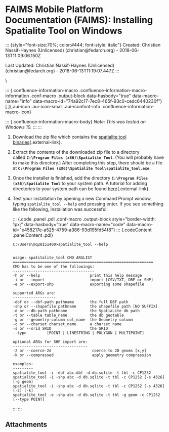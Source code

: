 FAIMS Mobile Platform Documentation (FAIMS): Installing Spatialite Tool on Windows
==================================================================================

::: {style="font-size:70%; color:#444; font-style: italic"}
Created: Christian Nassif-Haynes (Unlicensed) (christian\@fedarch.org) -
2018-06-13T11:09:06.150Z

Last Updated: Christian Nassif-Haynes (Unlicensed)
(christian\@fedarch.org) - 2018-06-13T11:19:07.447Z
:::

<div>

\

::: {.confluence-information-macro .confluence-information-macro-information .conf-macro .output-block data-hasbody="true" data-macro-name="info" data-macro-id="74a92c17-7ec8-465f-93c0-cedc6440230f"}
[ ]{.aui-icon .aui-icon-small .aui-iconfont-info
.confluence-information-macro-icon}

::: {.confluence-information-macro-body}
*Note: This was tested on Windows 10.*
:::
:::

1.  Download the zip file which contains the [spatialite tool
    binaries](http://www.gaia-gis.it/gaia-sins/windows-bin-x86/spatialite_tool-4.3.0a-win-x86.7z){.external-link}.
2.  Extract the contents of the downloaded zip file to a directory
    called **`C:\Program Files (x86)\Spatialite Tool`**. (You will
    probably have to make this directory.) After completing this step,
    there should be a file at
    **`C:\Program Files (x86)\Spatialite Tool\spatialite_tool.exe`**.
3.  Once the installer is finished, add the directory
    **`C:\Program Files (x86)\Spatialite Tool`** to your system path. A
    tutorial for adding directories to your system path can be found
    [here](https://www.howtogeek.com/118594/how-to-edit-your-system-path-for-easy-command-line-access/){.external-link}.
4.  Test your installation by opening a new Command Prompt window,
    typing `spatialite_tool --help` and pressing enter. If you see
    something like the following, installation was successful:

    ::: {.code .panel .pdl .conf-macro .output-block style="border-width: 1px;" data-hasbody="true" data-macro-name="code" data-macro-id="e458217e-a525-4759-a386-93d195fd54f8"}
    ::: {.codeContent .panelContent .pdl}
    ``` {.syntaxhighlighter-pre data-syntaxhighlighter-params="brush: java; gutter: false; theme: Confluence" data-theme="Confluence"}
    C:\Users\mq20151400>spatialite_tool --help


    usage: spatitalite_tool CMD ARGLIST
    ==============================================================
    CMD has to be one of the followings:
    ------------------------------------
    -h or --help                      print this help message
    -i or --import                    import [CSV/TXT, DBF or SHP]
    -e or --export-shp                exporting some shapefile

    supported ARGs are:
    -------------------
    -dbf or --dbf-path pathname       the full DBF path
    -shp or --shapefile pathname      the shapefile path [NO SUFFIX]
    -d or --db-path pathname          the SpatiaLite db path
    -t or --table table_name          the db geotable
    -g or --geometry-column col_name  the Geometry column
    -c or --charset charset_name      a charset name
    -s or --srid SRID                 the SRID
    --type         [POINT | LINESTRING | POLYGON | MULTIPOINT]

    optional ARGs for SHP import are:
    ---------------------------------
    -2 or --coerce-2d                  coerce to 2D geoms [x,y]
    -k or --compressed                 apply geometry compression

    examples:
    ---------
    spatialite_tool -i -dbf abc.dbf -d db.sqlite -t tbl -c CP1252
    spatialite_tool -i -shp abc -d db.sqlite -t tbl -c CP1252 [-s 4326] [-g geom]
    spatialite_tool -i -shp abc -d db.sqlite -t tbl -c CP1252 [-s 4326] [-2] [-k]
    spatialite_tool -e -shp abc -d db.sqlite -t tbl -g geom -c CP1252 [--type POINT]
    ```
    :::
    :::

</div>

Attachments
-----------
